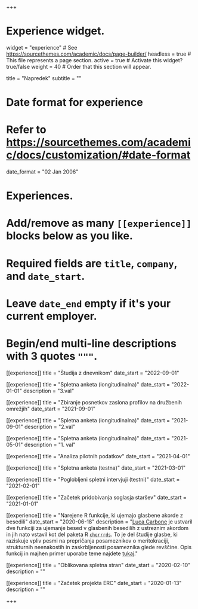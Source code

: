 +++
# Experience widget.
widget = "experience"  # See https://sourcethemes.com/academic/docs/page-builder/
headless = true  # This file represents a page section.
active = true  # Activate this widget? true/false
weight = 40  # Order that this section will appear.

title = "Napredek"
subtitle = ""

# Date format for experience
#   Refer to https://sourcethemes.com/academic/docs/customization/#date-format
date_format = "02 Jan 2006"

# Experiences.
#   Add/remove as many `[[experience]]` blocks below as you like.
#   Required fields are `title`, `company`, and `date_start`.
#   Leave `date_end` empty if it's your current employer.
#   Begin/end multi-line descriptions with 3 quotes `"""`.

[[experience]]
  title = "Študija z dnevnikom"
  date_start = "2022-09-01"
  
[[experience]]
  title = "Spletna anketa (longitudinalna)"
  date_start = "2022-01-01"
  description = "3.val"

[[experience]]
  title = "Zbiranje posnetkov zaslona profilov na družbenih omrežjih"
  date_start = "2021-09-01"

[[experience]]
  title = "Spletna anketa (longitudinalna)"
  date_start = "2021-09-01"
  description = "2.val"

[[experience]]
  title = "Spletna anketa (longitudinalna)"
  date_start = "2021-05-01"
  description = "1. val"

[[experience]]
  title = "Analiza pilotnih podatkov"
  date_start = "2021-04-01"

[[experience]]
  title = "Spletna anketa (testna)"
  date_start = "2021-03-01"

[[experience]]
  title = "Poglobljeni spletni intervjuji (testni)"
  date_start = "2021-02-01"

[[experience]]
  title = "Začetek pridobivanja soglasja staršev"
  date_start = "2021-01-01"

[[experience]]
  title = "Narejene R funkcije, ki ujemajo glasbene akorde z besedili"
  date_start = "2020-06-18"
  description = "[Luca Carbone](http://www.projectmimic.eu/authors/admin4/) je ustvaril dve funkciji za ujemanje besed v glasbenih besedilih z ustreznim akordom in jih nato vstavil kot del paketa R [`chorrrds`](https://github.com/r-music/chorrrds). To je del študije glasbe, ki raziskuje vpliv pesmi na prepričanja posameznikov o meritokraciji, strukturnih neenakostih in zaskrbljenosti posameznika glede revščine. Opis funkcij in majhen primer uporabe teme najdete [tukaj](https://www.lucacarbone.com/post/functions_chorrrds/functions_chorrrds/)."

[[experience]]
  title = "Oblikovana spletna stran"
  date_start = "2020-02-10"
  description = ""
  
[[experience]]
  title = "Začetek projekta ERC"
  date_start = "2020-01-13"
  description = ""

+++